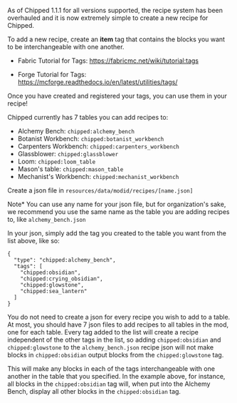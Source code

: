 As of Chipped 1.1.1 for all versions supported, the recipe system has been overhauled and it is now extremely simple to create a new recipe for Chipped.

To add a new recipe, create an **item** tag that contains the blocks you want to be interchangeable with one another.

* Fabric Tutorial for Tags: https://fabricmc.net/wiki/tutorial:tags

* Forge Tutorial for Tags: https://mcforge.readthedocs.io/en/latest/utilities/tags/

Once you have created and registered your tags, you can use them in your recipe!

Chipped currently has 7 tables you can add recipes to:
* Alchemy Bench: `chipped:alchemy_bench`
* Botanist Workbench: `chipped:botanist_workbench`
* Carpenters Workbench: `chipped:carpenters_workbench`
* Glassblower: `chipped:glassblower`
* Loom: `chipped:loom_table`
* Mason's table: `chipped:mason_table`
* Mechanist's Workbench: `chipped:mechanist_workbench`

Create a json file in `resources/data/modid/recipes/[name.json]`

Note* You can use any name for your json file, but for organization's sake, we recommend you use the same name as the table you are adding recipes to, like `alchemy_bench.json`

In your json, simply add the tag you created to the table you want from the list above, like so:

```
{
  "type": "chipped:alchemy_bench",
  "tags": [
    "chipped:obsidian",
    "chipped:crying_obsidian",
    "chipped:glowstone",
    "chipped:sea_lantern"
  ]
}
```

You do not need to create a json for every recipe you wish to add to a table. At most, you should have 7 json files to add recipes to all tables in the mod, one for each table. Every tag added to the list will create a recipe independent of the other tags in the list, so adding `chipped:obsidian` and `chipped:glowstone` to the `alchemy_bench.json` recipe json will not make blocks in `chipped:obsidian` output blocks from the `chipped:glowstone` tag.

This will make any blocks in each of the tags interchangeable with one another in the table that you specified. In the example above, for instance, all blocks in the `chipped:obsidian` tag will, when put into the Alchemy Bench, display all other blocks in the `chipped:obsidian` tag. 